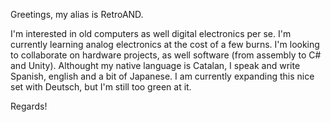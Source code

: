 Greetings, my alias is RetroAND.

I'm interested in old computers as well digital electronics per se.
I'm currently learning analog electronics at the cost of a few burns.
I'm looking to collaborate on hardware projects, as well software (from assembly to C# and Unity).
Althought my native language is Catalan, I speak and write Spanish, english and a bit of Japanese. I am currently expanding this nice set with Deutsch, but I'm still too green at it.

Regards!
